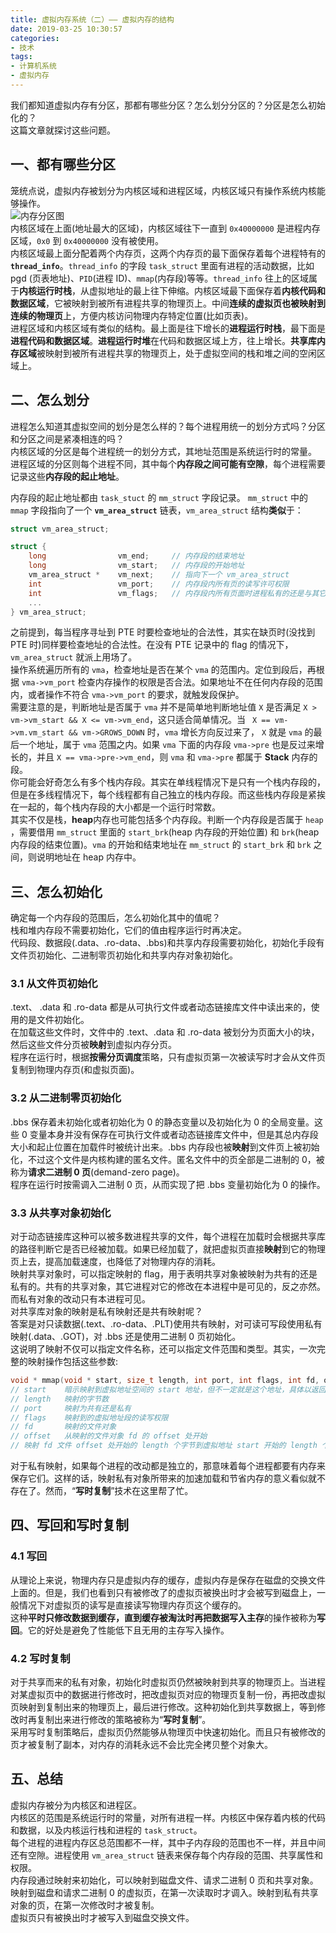 ```yaml
---
title: 虚拟内存系统（二）—— 虚拟内存的结构
date: 2019-03-25 10:30:57
categories:
- 技术
tags:
- 计算机系统
- 虚拟内存
---
```


我们都知道虚拟内存有分区，那都有哪些分区？怎么划分分区的？分区是怎么初始化的？  
这篇文章就探讨这些问题。  
<!--more-->

## 一、都有哪些分区
笼统点说，虚拟内存被划分为内核区域和进程区域，内核区域只有操作系统内核能够操作。  
![内存分区图](https://static-public-imhuwq.oss-cn-shenzhen.aliyuncs.com/writing/virtual-memory/linux-memory-area.png)  
内核区域在上面(地址最大的区域)，内核区域往下一直到 `0x40000000` 是进程内存区域，`0x0` 到 `0x40000000` 没有被使用。  
内核区域最上面分配着两个内存页，这两个内存页的最下面保存着每个进程特有的 **`thread_info`**。`thread_info` 的字段 `task_struct` 里面有进程的活动数据，比如 pgd (页表地址)、`PID`(进程 ID)、`mmap`(内存段)等等。`thread_info` 往上的区域属于**内核运行时栈**，从虚拟地址的最上往下伸缩。内核区域最下面保存着**内核代码和数据区域**，它被映射到被所有进程共享的物理页上。中间**连续的虚拟页也被映射到连续的物理页**上，方便内核访问物理内存特定位置(比如页表)。  
进程区域和内核区域有类似的结构。最上面是往下增长的**进程运行时栈**，最下面是**进程代码和数据区域**。**进程运行时堆**在代码和数据区域上方，往上增长。**共享库内存区域**被映射到被所有进程共享的物理页上，处于虚拟空间的栈和堆之间的空闲区域上。

## 二、怎么划分
进程怎么知道其虚拟空间的划分是怎么样的？每个进程用统一的划分方式吗？分区和分区之间是紧凑相连的吗？   
内核区域的分区是每个进程统一的划分方式，其地址范围是系统运行时的常量。  
进程区域的分区则每个进程不同，其中每个**内存段之间可能有空隙**，每个进程需要记录这些**内存段的起止地址**。  

内存段的起止地址都由 `task_stuct` 的 `mm_struct` 字段记录。 `mm_struct` 中的 `mmap` 字段指向了一个 **`vm_area_struct`** 链表，`vm_area_struct` 结构**类似**于：  
```c
struct vm_area_struct;

struct {
    long                vm_end;     // 内存段的结束地址
    long                vm_start;   // 内存段的开始地址
    vm_area_struct *    vm_next;    // 指向下一个 vm_area_struct
    int                 vm_port;    // 内存段内所有页的读写许可权限
    int                 vm_flags;   // 内存段内所有页面时进程私有的还是与其它进程共享的
    ...
} vm_area_struct;
```

之前提到，每当程序寻址到 PTE 时要检查地址的合法性，其实在缺页时(没找到 PTE 时)同样要检查地址的合法性。在没有 PTE 记录中的 flag 的情况下，`vm_area_struct` 就派上用场了。  
操作系统遍历所有的 `vma`，检查地址是否在某个 `vma` 的范围内。定位到段后，再根据 `vma->vm_port` 检查内存操作的权限是否合法。如果地址不在任何内存段的范围内，或者操作不符合 `vma->vm_port` 的要求，就触发段保护。  
需要注意的是，判断地址是否属于 `vma` 并不是简单地判断地址值 `X` 是否满足 `X > vm->vm_start && X <= vm->vm_end`，这只适合简单情况。当 ` X == vm->vm.vm_start && vm->GROWS_DOWN` 时，`vma` 增长方向反过来了， `X` 就是 `vma` 的最后一个地址，属于 `vma` 范围之内。如果 `vma` 下面的内存段 `vma->pre` 也是反过来增长的，并且 `X == vma->pre->vm_end`，则 `vma` 和 `vma->pre` 都属于 **Stack** 内存的段。  
你可能会好奇怎么有多个栈内存段。其实在单线程情况下是只有一个栈内存段的，但是在多线程情况下，每个线程都有自己独立的栈内存段。而这些栈内存段是紧挨在一起的，每个栈内存段的大小都是一个运行时常数。  
其实不仅是栈，**heap**内存也可能包括多个内存段。判断一个内存段是否属于 `heap` ，需要借用 `mm_struct` 里面的 `start_brk`(heap 内存段的开始位置) 和 `brk`(heap 内存段的结束位置)。`vma` 的开始和结束地址在 `mm_struct` 的 `start_brk` 和 `brk` 之间，则说明地址在 heap 内存中。

## 三、怎么初始化
确定每一个内存段的范围后，怎么初始化其中的值呢？  
栈和堆内存段不需要初始化，它们的值由程序运行时再决定。  
代码段、数据段(.data、.ro-data、.bbs)和共享内存段需要初始化，初始化手段有文件页初始化、二进制零页初始化和共享内存对象初始化。  

### 3.1 从文件页初始化
.text、 .data 和 .ro-data 都是从可执行文件或者动态链接库文件中读出来的，使用的是文件初始化。  
在加载这些文件时，文件中的 .text、.data 和 .ro-data 被划分为页面大小的块，然后这些文件分页被**映射**到虚拟内存分页。  
程序在运行时，根据**按需分页调度**策略，只有虚拟页第一次被读写时才会从文件页复制到物理内存页(和虚拟页面)。  

### 3.2 从二进制零页初始化
.bbs 保存着未初始化或者初始化为 0 的静态变量以及初始化为 0 的全局变量。这些 0 变量本身并没有保存在可执行文件或者动态链接库文件中，但是其总内存段大小和起止位置在加载件时被统计出来。.bbs 内存段也被**映射**到文件页上被初始化，不过这个文件是内核构建的匿名文件。匿名文件中的页全部是二进制的 0，被称为**请求二进制 0 页**(demand-zero page)。  
程序在运行时按需调入二进制 0 页，从而实现了把 .bbs 变量初始化为 0 的操作。  

### 3.3 从共享对象初始化
对于动态链接库这种可以被多数进程共享的文件，每个进程在加载时会根据共享库的路径判断它是否已经被加载。如果已经加载了，就把虚拟页直接**映射**到它的物理页上去，提高加载速度，也降低了对物理内存的消耗。  
映射共享对象时，可以指定映射的 flag，用于表明共享对象被映射为共有的还是私有的。共有的共享对象，其它进程对它的修改在本进程中是可见的，反之亦然。而私有对象的改动只有本进程可见。  
对共享库对象的映射是私有映射还是共有映射呢？  
答案是对只读数据(.text、.ro-data、.PLT)使用共有映射，对可读可写段使用私有映射(.data、.GOT)，对 .bbs 还是使用二进制 0 页初始化。  
这说明了映射不仅可以指定文件名称，还可以指定文件范围和类型。其实，一次完整的映射操作包括这些参数:  
```c
void * mmap(void * start, size_t length, int port, int flags, int fd, off_t offset);
// start    暗示映射到虚拟地址空间的 start 地址，但不一定就是这个地址，具体以返回值为准
// length   映射的字节数
// port     映射为共有还是私有
// flags    映射到的虚拟地址段的读写权限
// fd       映射的文件对象
// offset   从映射的文件对象 fd 的 offset 处开始
// 映射 fd 文件 offset 处开始的 length 个字节到虚拟地址 start 开始的 length 个字节处，类型为 port，读写权限为 flags。
```
对于私有映射，如果每个进程的改动都是独立的，那意味着每个进程都要有内存来保存它们。这样的话，映射私有对象所带来的加速加载和节省内存的意义看似就不存在了。然而，“**写时复制**”技术在这里帮了忙。  

## 四、写回和写时复制  
### 4.1 写回
从理论上来说，物理内存只是虚拟内存的缓存，虚拟内存是保存在磁盘的交换文件上面的。但是，我们也看到只有被修改了的虚拟页被换出时才会被写到磁盘上，一般情况下对虚拟页的读写是直接读写物理内存页这个缓存的。  
这种**平时只修改数据到缓存，直到缓存被淘汰时再把数据写入主存**的操作被称为**写回**。它的好处是避免了性能低下且无用的主存写入操作。  

### 4.2 写时复制
对于共享而来的私有对象，初始化时虚拟页仍然被映射到共享的物理页上。当进程对某虚拟页中的数据进行修改时，把改虚拟页对应的物理页复制一份，再把改虚拟页映射到复制出来的物理页上，最后进行修改。这种初始化到共享数据上，等到修改时再复制出来进行修改的策略被称为“**写时复制**”。  
采用写时复制策略后，虚拟页仍然能够从物理页中快速初始化。而且只有被修改的页才被复制了副本，对内存的消耗永远不会比完全拷贝整个对象大。  

## 五、总结
虚拟内存被分为内核区和进程区。  
内核区的范围是系统运行时的常量，对所有进程一样。内核区中保存着内核的代码和数据，以及内核运行栈和进程的 `task_struct`。  
每个进程的进程内存区总范围都不一样，其中子内存段的范围也不一样，并且中间还有空隙。进程使用 `vm_area_struct` 链表来保存每个内存段的范围、共享属性和权限。  
内存段通过映射来初始化，可以映射到磁盘文件、请求二进制 0 页和共享对象。  
映射到磁盘和请求二进制 0 的虚拟页，在第一次读取时才调入。映射到私有共享对象的页，在第一次修改时才被复制。  
虚拟页只有被换出时才被写入到磁盘交换文件。
